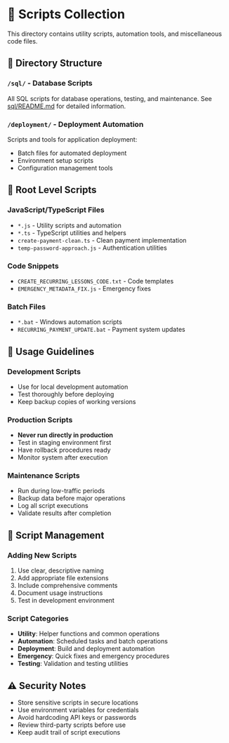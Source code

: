# 🚀 Scripts Collection

This directory contains utility scripts, automation tools, and miscellaneous code files.

## 📂 Directory Structure

### `/sql/` - Database Scripts
All SQL scripts for database operations, testing, and maintenance.
See [sql/README.md](sql/README.md) for detailed information.

### `/deployment/` - Deployment Automation
Scripts and tools for application deployment:
- Batch files for automated deployment
- Environment setup scripts
- Configuration management tools

## 📄 Root Level Scripts

### JavaScript/TypeScript Files
- `*.js` - Utility scripts and automation
- `*.ts` - TypeScript utilities and helpers
- `create-payment-clean.ts` - Clean payment implementation
- `temp-password-approach.js` - Authentication utilities

### Code Snippets
- `CREATE_RECURRING_LESSONS_CODE.txt` - Code templates
- `EMERGENCY_METADATA_FIX.js` - Emergency fixes

### Batch Files
- `*.bat` - Windows automation scripts
- `RECURRING_PAYMENT_UPDATE.bat` - Payment system updates

## 🔧 Usage Guidelines

### Development Scripts
- Use for local development automation
- Test thoroughly before deploying
- Keep backup copies of working versions

### Production Scripts
- **Never run directly in production**
- Test in staging environment first
- Have rollback procedures ready
- Monitor system after execution

### Maintenance Scripts
- Run during low-traffic periods
- Backup data before major operations
- Log all script executions
- Validate results after completion

## 📝 Script Management

### Adding New Scripts
1. Use clear, descriptive naming
2. Add appropriate file extensions
3. Include comprehensive comments
4. Document usage instructions
5. Test in development environment

### Script Categories
- **Utility**: Helper functions and common operations
- **Automation**: Scheduled tasks and batch operations
- **Deployment**: Build and deployment automation
- **Emergency**: Quick fixes and emergency procedures
- **Testing**: Validation and testing utilities

## ⚠️ Security Notes

- Store sensitive scripts in secure locations
- Use environment variables for credentials
- Avoid hardcoding API keys or passwords
- Review third-party scripts before use
- Keep audit trail of script executions